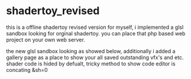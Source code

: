 # shadertoy_revised

this is a offline shadertoy revised version for myself, i implemented a glsl sandbox looking for orginal shadertoy. 
you can place that php based web project on your own web server.

the new glsl sandbox looking as showed below, additionally i added a gallery page as a place to show your all saved 
outstanding vfx's and etc. shader code is hided by defualt, tricky method to show code editor is concating &sh=0 
